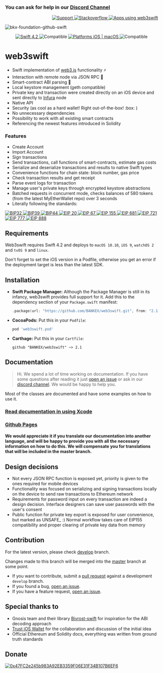 ### You can ask for help in our [Discord Channel](https://discord.gg/3ETv2ST)
<p align="right">
<a href="https://bankex.github.io/web3swift/read-documentation-using-xcode.html" target="_blank">
<img src="https://img.shields.io/badge/Documentation-gray.svg" alt="Support">
</a>
<a href="https://stackoverflow.com/questions/tagged/web3swift" target="_blank">
<img src="https://img.shields.io/badge/Stackoverflow-gray.svg" alt="Stackoverflow">
</a>
<a href="https://github.com/BANKEX/web3swift/wiki/Apps-using-web3swift" target="_blank">
<img src="https://img.shields.io/badge/Apps_using_web3swift-gray.svg" alt="Apps using web3swift">
</a>
</p>

![bkx-foundation-github-swift](https://user-images.githubusercontent.com/3356474/34412791-5b58962c-ebf0-11e7-8460-5592b12e6e9d.png)

<p align="center">
<a href="https://developer.apple.com/swift/" target="_blank">
<img src="https://img.shields.io/badge/Swift-4.2-orange.svg?style=flat" alt="Swift 4.2">
</a>
<a target="_blank">
<img src="https://img.shields.io/badge/Supports-CocoaPods%20%7C%20Carthage%20%7C%20SwiftPM%20-orange.svg?style=flat" alt="Compatible">
</a>
<a href="https://developer.apple.com/swift/" target="_blank">
<img src="https://img.shields.io/badge/Platforms-iOS%20%7C%20macOS%20%7C%20watchOS%20%7C%20tvOS%20%7C%20Linux%20-lightgray.svg?style=flat" alt="Platforms iOS | macOS">
</a>
<a target="_blank">
<img src="https://img.shields.io/badge/Supports-Objective%20C-blue.svg?style=flat" alt="Compatible">
</a>
</p>


# web3swift

- Swift implementation of [web3.js](https://github.com/ethereum/web3.js/) functionality :zap:
- Interaction with remote node via JSON RPC :thought_balloon:
- Smart-contract ABI parsing :book:
- Local keystore management (geth compatible)
- Private key and transaction were created directly on an iOS device and sent directly to [Infura](https://infura.io) node
- Native API
- Security (as cool as a hard wallet! Right out-of-the-box! :box: )
- No unnecessary dependencies
- Possibility to work with all existing smart contracts
- Referencing the newest features introduced in Solidity

### Features
- Create Account
- Import Account
- Sign transactions
- Send transactions, call functions of smart-contracts, estimate gas costs
- Serialize and deserialize transactions and results to native Swift types
- Convenience functions for chain state: block number, gas price
- Check transaction results and get receipt
- Parse event logs for transaction
- Manage user's private keys through encrypted keystore abstractions
- Batched requests in concurrent mode, checks balances of 580 tokens (from the latest MyEtherWallet repo) over 3 seconds
- Literally following the standards:
<p align="left">
	<a href="https://github.com/bitcoin/bips/blob/master/bip-0032.mediawiki" target="_blank">
		<img src="https://img.shields.io/badge/BIP32-gray.svg?style=flat" alt="BIP32">
	</a>
	<a href="https://github.com/bitcoin/bips/blob/master/bip-0039.mediawiki" target="_blank">
		<img src="https://img.shields.io/badge/BIP39-gray.svg?style=flat" alt="BIP39">
	</a>
	<a href="https://github.com/bitcoin/bips/blob/master/bip-0044.mediawiki" target="_blank">
		<img src="https://img.shields.io/badge/BIP44-gray.svg?style=flat" alt="BIP44">
	</a>
	<a href="https://github.com/ethereum/EIPs/blob/master/EIPS/eip-20.md" target="_blank">
		<img src="https://img.shields.io/badge/EIP%2020-gray.svg?style=flat" alt="EIP 20">
	</a>
	<a href="https://github.com/ethereum/EIPs/issues/67" target="_blank">
		<img src="https://img.shields.io/badge/EIP%2067-gray.svg?style=flat" alt="EIP 67">
	</a>
	<a href="https://github.com/ethereum/EIPs/blob/master/EIPS/eip-155.md" target="_blank">
		<img src="https://img.shields.io/badge/EIP%20155-gray.svg?style=flat" alt="EIP 155">
	</a>
	<a href="https://github.com/ethereum/EIPs/blob/master/EIPS/eip-721.md" target="_blank">
		<img src="https://img.shields.io/badge/EIP%20681-gray.svg?style=flat" alt="EIP 681">
	</a>
	<a href="https://github.com/ethereum/EIPs/blob/master/EIPS/eip-721.md" target="_blank">
		<img src="https://img.shields.io/badge/EIP%20721-gray.svg?style=flat" alt="EIP 721">
	</a>
	<a href="https://github.com/ethereum/EIPs/blob/master/EIPS/eip-777.md" target="_blank">
		<img src="https://img.shields.io/badge/EIP%20777-gray.svg?style=flat" alt="EIP 777">
	</a>
	<a href="https://github.com/ethereum/EIPs/issues/888" target="_blank">
		<img src="https://img.shields.io/badge/EIP%20888-gray.svg?style=flat" alt="EIP 888">
	</a>
</p>

## Requirements
Web3swift requires Swift 4.2 and deploys to `macOS 10.10`, `iOS 9`, `watchOS 2` and `tvOS 9` and `linux`.

Don't forget to set the iOS version in a Podfile, otherwise you get an error if the deployment target is less than the latest SDK.

## Installation

- **Swift Package Manager:**
  Although the Package Manager is still in its infancy, web3swift provides full support for it.
  Add this to the dependency section of your `Package.swift` manifest:

    ```Swift
    .package(url: "https://github.com/BANKEX/web3swift.git", from: "2.1.0")
    ```

- **CocoaPods:** Put this in your `Podfile`:

    ```Ruby
    pod 'web3swift.pod'
    ```

- **Carthage:** Put this in your `Cartfile`:

    ```
    github "BANKEX/web3swift" ~> 2.1
    ```


## Documentation

> Hi. We spend a lot of time working on documentation. If you have some questions after reading it just [open an issue](https://github.com/bankex/web3swift/issues) or ask in our [discord channel](https://discord.gg/3ETv2ST). We would be happy to help you.

Most of the classes are documented and have some examples on how to use it.

### [Read documentation in using Xcode](https://bankex.github.io/web3swift/read-documentation-using-xcode.html)
### [Github Pages](https://bankex.github.io/web3swift)

#### We would appreciate it if you translate our documentation into another language, and will be happy to provide you with all the necessary information on how to do this. We will compensate you for translations that will be included in the master branch.

## Design decisions
- Not every JSON RPC function is exposed yet, priority is given to the ones required for mobile devices
- Functionality was focused on serializing and signing transactions locally on the device to send raw transactions to Ethereum network
- Requirements for password input on every transaction are indeed a design decision. Interface designers can save user passwords with the user's consent
- Public function for private key export is exposed for user convenience, but marked as UNSAFE_ :) Normal workflow takes care of EIP155 compatibility and proper clearing of private key data from memory


## Contribution
For the latest version, please check [develop](https://github.com/BANKEX/web3swift/tree/develop) branch.

Changes made to this branch will be merged into the [master](https://github.com/BANKEX/web3swift/tree/master) branch at some point.

- If you want to contribute, submit a [pull request](https://github.com/BANKEX/web3swift/pulls) against a development `develop` branch.
- If you found a bug, [open an issue](https://github.com/BANKEX/web3swift/issues).
- If you have a feature request, [open an issue](https://github.com/BANKEX/web3swift/issues).


## Special thanks to

- Gnosis team and their library [Bivrost-swift](https://github.com/gnosis/bivrost-swift) for inspiration for the ABI decoding approach
- [Trust iOS Wallet](https://github.com/TrustWallet/trust-wallet-ios) for the collaboration and discussion of the initial idea
- Official Ethereum and Solidity docs, everything was written from ground truth standards

## Donate

<a href="https://brianmacdonald.github.io/Ethonate/address/#0x47FC2e245b983A92EB3359F06E31F34B107B6EF6" target="_blank">
<img src="https://api.qrserver.com/v1/create-qr-code/?size=150x150&data=0x47FC2e245b983A92EB3359F06E31F34B107B6EF6" alt="0x47FC2e245b983A92EB3359F06E31F34B107B6EF6">
</a>
